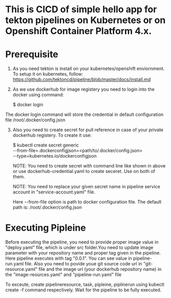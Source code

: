 # This is CICD of simple hello app for tekton pipelines on Kubernetes or on Openshift Container Platform 4.x.

# Prerequisite

 1. As you need tekton is install on your kubernetes/openshift enviornment.
    To setup it on kubernetes, follow: https://github.com/tektoncd/pipeline/blob/master/docs/install.md
  
 2. As we use dockerhub for image registery you need to login into the docker using command:
  
    $ docker login
  
  The docker login command will store the credential in default configuration file /root/.docker/config.json
  
 3. Also you need to create secret for pull reference in case of your private dockerhub registery. To create it use:
  
    $ kubectl create secret generic <your-secret-name> \
      --from-file=.dockerconfigjson=<path/to/.docker/config.json> \
      --type=kubernetes.io/dockerconfigjson
    
    NOTE: You need to create secret with command line like shown in above or use dockerhub-credential.yaml to create seceret. Use on both of them.
    
    NOTE: You need to replace your given secret name in pipeline service account in "service-account.yaml" file.
    
    Here  --from-file option is path to docker configuration file. The default path is: /root/.docker/config.json
    
    
    
#  Executing Pipleine
  
   Before executing the pipeline, you need to provide proper image value in "deploy.yaml" file, which is under src folder.You need to update image parameter with your repository     name and proper tag given in the pipeline. Here pipeline executes with tag "0.0.1". You can see value in pipeline-run.yaml file. Also you need to povide youe git source code url in "git-resource.yaml" file and the image url (your dockerhub repository name) in the "image-reources.yaml" and "pipeline-run.yaml" file
   
   To exceute, create pipelineresource, task, pipleine, piplinerun using kubectl create -f command respectively.
   Wait for the pipeline to be fully executed.
